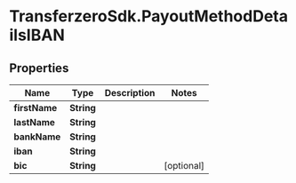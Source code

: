 # TransferzeroSdk.PayoutMethodDetailsIBAN

## Properties
Name | Type | Description | Notes
------------ | ------------- | ------------- | -------------
**firstName** | **String** |  | 
**lastName** | **String** |  | 
**bankName** | **String** |  | 
**iban** | **String** |  | 
**bic** | **String** |  | [optional] 


